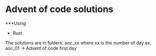 # Advent of code solutions
***Using
- Rust

The solutions are in folders: 
  aoc_xx where xx is the number of day ex. aoc_01 -> Advent of code first day 
